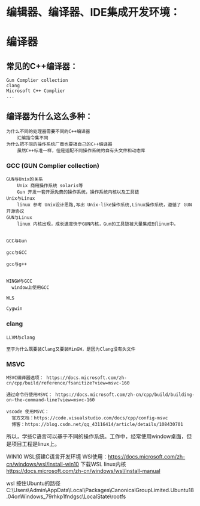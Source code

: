 # 编辑器、编译器、IDE集成开发环境：
  



# 编译器
## 常见的C++编译器：
    Gun Complier collection
    clang
    Microsoft C++ Complier
    ...
    
## 编译器为什么这么多种：
    为什么不同的处理器需要不同的C++编译器
        汇编指令集不同
    为什么把不同的操作系统厂商也要搞自己的C++编译器
        虽然C++标准一样，但是适配不同操作系统的自有头文件和动态库
    

### GCC (GUN Complier collection)
    GUN与Unix的关系
        Unix 商用操作系统 solaris等
        Gun 开发一套开源免费的操作系统，操作系统内核以及工具链
    Unix与Linux
        linux 参考 Unix设计思路,写出 Unix-like操作系统,Linux操作系统，遵循了 GUN开源协议
    GUN与Linux
        linux 内核出现，成长速度快于GUN内核，Gun的工具链被大量集成到linux中。
        
        
    GCC与Gun
    
    gcc与GCC
    
    gcc与g++
    
    
    WINGW与GCC
      window上使用GCC
      
    WLS
      
    Cygwin
    
    
### clang

    LLVM与clang

    至于为什么既要装Clang又要装MinGW，是因为Clang没有头文件



### MSVC
    MSVC编译器选项： https://docs.microsoft.com/zh-cn/cpp/build/reference/fsanitize?view=msvc-160

    通过命令行使用MSVC： https://docs.microsoft.com/zh-cn/cpp/build/building-on-the-command-line?view=msvc-160

    vscode 使用MSVC：  
      官方文档：https://code.visualstudio.com/docs/cpp/config-msvc
      博客：https://blog.csdn.net/qq_43116414/article/details/108430701

所以，学些C语言可以基于不同的操作系统。工作中，经常使用window桌面，但是项目工程是linux上。

WIN10 WSL搭建C语言开发环境
WSl使用：https://docs.microsoft.com/zh-cn/windows/wsl/install-win10
下载WSL linux内核  https://docs.microsoft.com/zh-cn/windows/wsl/install-manual

wsl 按住Ubuntu的路径
C:\Users\Admin\AppData\Local\Packages\CanonicalGroupLimited.Ubuntu18.04onWindows_79rhkp1fndgsc\LocalState\rootfs
